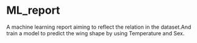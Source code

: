# ML_report
A machine learning report aiming to reflect the relation in the dataset.And train a model to predict the wing shape by using Temperature and Sex.
